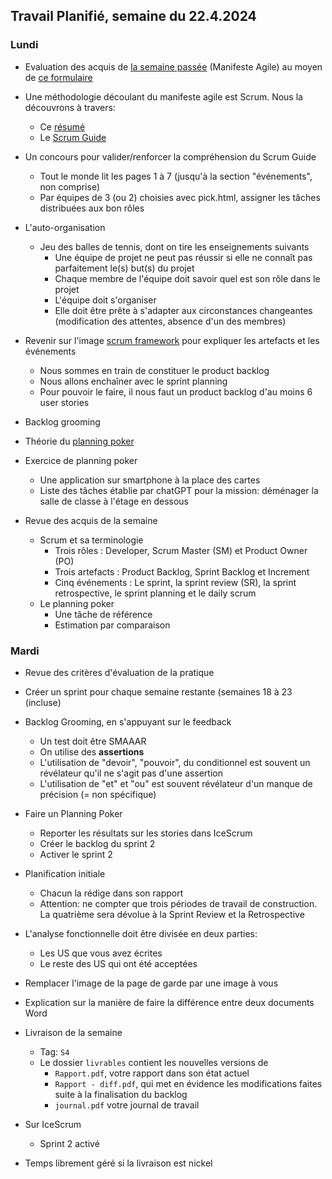 ## Travail Planifié, semaine du 22.4.2024

### Lundi 

- Evaluation des acquis de [la semaine passée](2024-16.md) (Manifeste Agile) au moyen de [ce formulaire](https://forms.office.com/e/7qG5x6Te7m)
- Une méthodologie découlant du manifeste agile est Scrum. Nous la découvrons à travers:
  - Ce [résumé](../Supports/scrum.pdf)
  - Le [Scrum Guide](../Supports/2020-Scrum-Guide-French.pdf)

- Un concours pour valider/renforcer la compréhension du Scrum Guide
  - Tout le monde lit les pages 1 à 7 (jusqu'à la section "événements", non comprise)
  - Par équipes de 3 (ou 2) choisies avec pick.html, assigner les tâches distribuées aux bon rôles

- L'auto-organisation
  - Jeu des balles de tennis, dont on tire les enseignements suivants
    - Une équipe de projet ne peut pas réussir si elle ne connaît pas parfaitement le(s) but(s) du projet
    - Chaque membre de l'équipe doit savoir quel est son rôle dans le projet
    - L'équipe doit s'organiser
    - Elle doit être prête à s'adapter aux circonstances changeantes (modification des attentes, absence d'un des membres)

- Revenir sur l'image [scrum framework](../Supports/sources/scrum_framework.png) pour expliquer les artefacts et les événements
  - Nous sommes en train de constituer le product backlog
  - Nous allons enchaîner avec le sprint planning
  - Pour pouvoir le faire, il nous faut un product backlog d'au moins 6 user stories
- Backlog grooming
- Théorie du [planning poker](../Supports/Planning%20Poker.pdf)
- Exercice de planning poker
  - Une application sur smartphone à la place des cartes
  - Liste des tâches établie par chatGPT pour la mission: déménager la salle de classe à l'étage en dessous
- Revue des acquis de la semaine
  - Scrum et sa terminologie
    - Trois rôles : Developer, Scrum Master (SM) et Product Owner (PO)
    - Trois artefacts : Product Backlog, Sprint Backlog et Increment
    - Cinq événements : Le sprint, la sprint review (SR), la sprint retrospective, le sprint planning et le daily scrum
  - Le planning poker
    - Une tâche de référence
    - Estimation par comparaison

### Mardi 

- Revue des critères d'évaluation de la pratique
- Créer un sprint pour chaque semaine restante (semaines 18 à 23 (incluse)
- Backlog Grooming, en s'appuyant sur le feedback
  - Un test doit être SMAAAR
  - On utilise des **assertions**
  - L'utilisation de "devoir", "pouvoir", du conditionnel est souvent un révélateur qu'il ne s'agit pas d'une assertion
  - L'utilisation de "et" et "ou" est souvent révélateur d'un manque de précision (= non spécifique)
- Faire un Planning Poker
  - Reporter les résultats sur les stories dans IceScrum
  - Créer le backlog du sprint 2 
  - Activer le sprint 2

- Planification initiale
  - Chacun la rédige dans son rapport
  - Attention: ne compter que trois périodes de travail de construction. La quatrième sera dévolue à la Sprint Review et la Retrospective
  
- L'analyse fonctionnelle doit être divisée en deux parties:
  - Les US que vous avez écrites
  - Le reste des US qui ont été acceptées

- Remplacer l'image de la page de garde par une image à vous

- Explication sur la manière de faire la différence entre deux documents Word
- Livraison de la semaine
  - Tag: `S4` 
  - Le dossier `livrables` contient les nouvelles versions de 
    - `Rapport.pdf`, votre rapport dans son état actuel
    - `Rapport - diff.pdf`, qui met en évidence les modifications faites suite à la finalisation du backlog
    - `journal.pdf` votre journal de travail
 - Sur IceScrum
    - Sprint 2 activé

- Temps librement géré si la livraison est nickel
